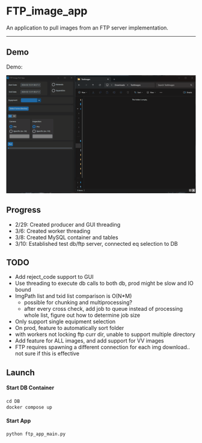 # FTP_image_app
An application to pull images from an FTP server implementation.

--------------
## Demo
Demo:

![Overall Demo](https://github.com/Alysis369/FTPImageApp/blob/dev/Misc/draft_demo.gif)


## Progress
- 2/29: Created producer and GUI threading
- 3/6: Created worker threading
- 3/8: Created MySQL container and tables
- 3/10: Established test db/ftp server, connected eq selection to DB

## TODO
- Add reject_code support to GUI
- Use threading to execute db calls to both db, prod might be slow and IO bound
- ImgPath list and txid list comparison is O(N*M)
  - possible for chunking and multiprocessing?
  - after every cross check, add job to queue instead of processing whole list, figure out how to determine job size
- Only support single equipment selection
- On prod, feature to automatically sort folder
- with workers not locking ftp curr dir, unable to support multiple directory
- Add feature for ALL images, and add support for VV images
- FTP requires spawning a different connection for each img download.. not sure if this is effective

## Launch
#### Start DB Container
```commandline
cd DB
docker compose up
```
#### Start App
```python
python ftp_app_main.py
```


